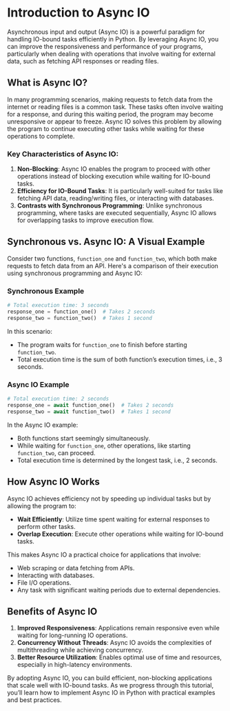 # Introduction to Async IO

Asynchronous input and output (Async IO) is a powerful paradigm for handling IO-bound tasks efficiently in Python. By leveraging Async IO, you can improve the responsiveness and performance of your programs, particularly when dealing with operations that involve waiting for external data, such as fetching API responses or reading files.

## What is Async IO?

In many programming scenarios, making requests to fetch data from the internet or reading files is a common task. These tasks often involve waiting for a response, and during this waiting period, the program may become unresponsive or appear to freeze. Async IO solves this problem by allowing the program to continue executing other tasks while waiting for these operations to complete.

### Key Characteristics of Async IO:
1. **Non-Blocking**: Async IO enables the program to proceed with other operations instead of blocking execution while waiting for IO-bound tasks.
2. **Efficiency for IO-Bound Tasks**: It is particularly well-suited for tasks like fetching API data, reading/writing files, or interacting with databases.
3. **Contrasts with Synchronous Programming**: Unlike synchronous programming, where tasks are executed sequentially, Async IO allows for overlapping tasks to improve execution flow.

## Synchronous vs. Async IO: A Visual Example

Consider two functions, `function_one` and `function_two`, which both make requests to fetch data from an API. Here's a comparison of their execution using synchronous programming and Async IO:

### Synchronous Example

```python
# Total execution time: 3 seconds
response_one = function_one()  # Takes 2 seconds
response_two = function_two()  # Takes 1 second
```

In this scenario:
- The program waits for `function_one` to finish before starting `function_two`.
- Total execution time is the sum of both function’s execution times, i.e., 3 seconds.

### Async IO Example

```python
# Total execution time: 2 seconds
response_one = await function_one()  # Takes 2 seconds
response_two = await function_two()  # Takes 1 second
```

In the Async IO example:
- Both functions start seemingly simultaneously.
- While waiting for `function_one`, other operations, like starting `function_two`, can proceed.
- Total execution time is determined by the longest task, i.e., 2 seconds.

## How Async IO Works

Async IO achieves efficiency not by speeding up individual tasks but by allowing the program to:
- **Wait Efficiently**: Utilize time spent waiting for external responses to perform other tasks.
- **Overlap Execution**: Execute other operations while waiting for IO-bound tasks.

This makes Async IO a practical choice for applications that involve:
- Web scraping or data fetching from APIs.
- Interacting with databases.
- File I/O operations.
- Any task with significant waiting periods due to external dependencies.

## Benefits of Async IO

1. **Improved Responsiveness**: Applications remain responsive even while waiting for long-running IO operations.
2. **Concurrency Without Threads**: Async IO avoids the complexities of multithreading while achieving concurrency.
3. **Better Resource Utilization**: Enables optimal use of time and resources, especially in high-latency environments.

By adopting Async IO, you can build efficient, non-blocking applications that scale well with IO-bound tasks. As we progress through this tutorial, you’ll learn how to implement Async IO in Python with practical examples and best practices.

